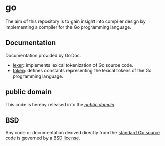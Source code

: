 go
==

The aim of this repository is to gain insight into compiler design by
implementing a compiler for the Go programming language.

Documentation
-------------

Documentation provided by GoDoc.

- [lexer][]: implements lexical tokenization of Go source code.
- [token][]: defines constants representing the lexical tokens of the Go
programming language.

[lexer]: http://godoc.org/github.com/mewlang/go/lexer
[token]: http://godoc.org/github.com/mewlang/go/token

public domain
-------------

This code is hereby released into the *[public domain][]*.

[public domain]: https://creativecommons.org/publicdomain/zero/1.0/

BSD
---

Any code or documentation derived directly from the [standard Go source code][]
is governed by a [BSD license][].

[standard Go source code]: https://code.google.com/p/go
[BSD license]: http://golang.org/LICENSE
